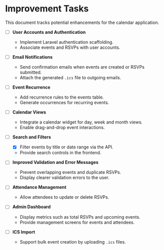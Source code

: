 # Improvement Tasks

This document tracks potential enhancements for the calendar application.

- [ ] **User Accounts and Authentication**
  - Implement Laravel authentication scaffolding.
  - Associate events and RSVPs with user accounts.

- [ ] **Email Notifications**
  - Send confirmation emails when events are created or RSVPs submitted.
  - Attach the generated `.ics` file to outgoing emails.

- [ ] **Event Recurrence**
  - Add recurrence rules to the events table.
  - Generate occurrences for recurring events.

- [ ] **Calendar Views**
  - Integrate a calendar widget for day, week and month views.
  - Enable drag-and-drop event interactions.

- [ ] **Search and Filters**
  - [x] Filter events by title or date range via the API.
  - Provide search controls in the frontend.

- [ ] **Improved Validation and Error Messages**
  - Prevent overlapping events and duplicate RSVPs.
  - Display clearer validation errors to the user.

- [ ] **Attendance Management**
  - Allow attendees to update or delete RSVPs.

- [ ] **Admin Dashboard**
  - Display metrics such as total RSVPs and upcoming events.
  - Provide management screens for events and attendees.

- [ ] **ICS Import**
  - Support bulk event creation by uploading `.ics` files.


